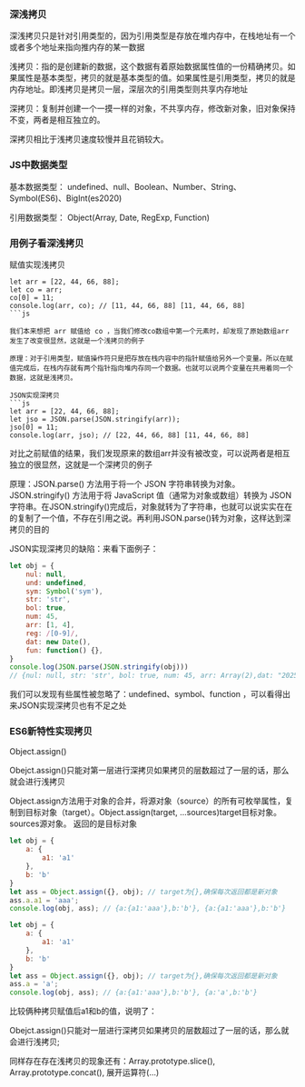 ### 深浅拷贝
深浅拷贝只是针对引用类型的，因为引用类型是存放在堆内存中，在栈地址有一个或者多个地址来指向推内存的某一数据

浅拷贝：指的是创建新的数据，这个数据有着原始数据属性值的一份精确拷贝。如果属性是基本类型，拷贝的就是基本类型的值。如果属性是引用类型，拷贝的就是内存地址。即浅拷贝是拷贝一层，深层次的引用类型则共享内存地址

深拷贝：复制并创建一个一摸一样的对象，不共享内存，修改新对象，旧对象保持不变，两者是相互独立的。

深拷贝相比于浅拷贝速度较慢并且花销较大。

### JS中数据类型

基本数据类型： undefined、null、Boolean、Number、String、Symbol(ES6)、BigInt(es2020)

引用数据类型： Object(Array, Date, RegExp, Function)


### 用例子看深浅拷贝
赋值实现浅拷贝
```
let arr = [22, 44, 66, 88];
let co = arr;
co[0] = 11;
console.log(arr, co); // [11, 44, 66, 88] [11, 44, 66, 88]
```js

我们本来想把 arr 赋值给 co ，当我们修改co数组中第一个元素时，却发现了原始数组arr发生了改变很显然，这就是一个浅拷贝的例子

原理：对于引用类型，赋值操作符只是把存放在栈内容中的指针赋值给另外一个变量。所以在赋值完成后，在栈内存就有两个指针指向堆内存同一个数据。也就可以说两个变量在共用着同一个数据，这就是浅拷贝。

JSON实现深拷贝
```js
let arr = [22, 44, 66, 88];
let jso = JSON.parse(JSON.stringify(arr));
jso[0] = 11;
console.log(arr, jso); // [22, 44, 66, 88] [11, 44, 66, 88]
```

对比之前赋值的结果，我们发现原来的数组arr并没有被改变，可以说两者是相互独立的很显然，这就是一个深拷贝的例子

原理：JSON.parse() 方法用于将一个 JSON 字符串转换为对象。JSON.stringify() 方法用于将 JavaScript 值（通常为对象或数组）转换为 JSON 字符串。在JSON.stringify()完成后，对象就转为了字符串，也就可以说实实在在的复制了一个值，不存在引用之说。再利用JSON.parse()转为对象，这样达到深拷贝的目的

JSON实现深拷贝的缺陷：来看下面例子：
```js
let obj = {
    nul: null,
    und: undefined,
    sym: Symbol('sym'),
    str: 'str',
    bol: true,
    num: 45,
    arr: [1, 4],
    reg: /[0-9]/,
    dat: new Date(),
    fun: function() {},  
}
console.log(JSON.parse(JSON.stringify(obj))) 
// {nul: null, str: 'str', bol: true, num: 45, arr: Array(2),dat: "2025-04-03T01:44:17.630Z"，reg: {}}
```
我们可以发现有些属性被忽略了：undefined、symbol、function ，可以看得出来JSON实现深拷贝也有不足之处

### ES6新特性实现拷贝

Object.assign() 

Obejct.assign()只能对第一层进行深拷贝如果拷贝的层数超过了一层的话，那么就会进行浅拷贝

Object.assign方法用于对象的合并，将源对象（source）的所有可枚举属性，复制到目标对象（target）。Object.assign(target, ...sources)target目标对象。 sources源对象。 返回的是目标对象
```js
let obj = {
    a: {
        a1: 'a1'
    },
    b: 'b'
}
let ass = Object.assign({}, obj); // target为{},确保每次返回都是新对象
ass.a.a1 = 'aaa';
console.log(obj, ass); // {a:{a1:'aaa'},b:'b'}, {a:{a1:'aaa'},b:'b'}
```

```js
let obj = {
    a: {
        a1: 'a1'
    },
    b: 'b'
}
let ass = Object.assign({}, obj); // target为{},确保每次返回都是新对象
ass.a = 'a';
console.log(obj, ass); // {a:{a1:'aaa'},b:'b'}, {a:'a',b:'b'}
```

比较俩种拷贝赋值后a1和b的值，说明了：

Obejct.assign()只能对一层进行深拷贝如果拷贝的层数超过了一层的话，那么就会进行浅拷贝;

同样存在存在浅拷贝的现象还有：Array.prototype.slice(), Array.prototype.concat(), 展开运算符(...)

